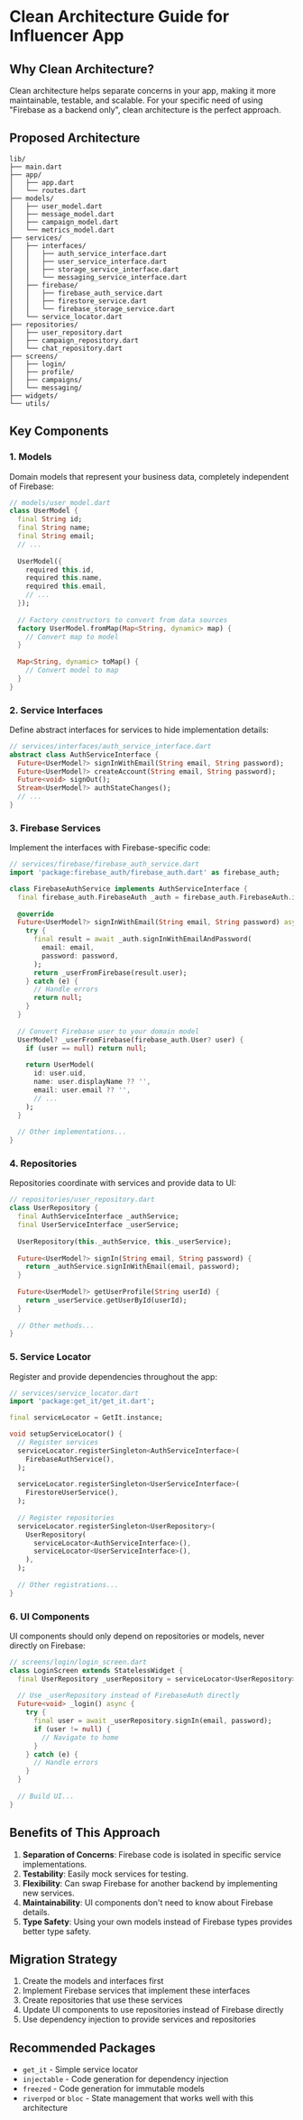 # Clean Architecture Guide for Influencer App

## Why Clean Architecture?

Clean architecture helps separate concerns in your app, making it more maintainable, testable, and scalable. For your specific need of using "Firebase as a backend only", clean architecture is the perfect approach.

## Proposed Architecture

```
lib/
├── main.dart
├── app/
│   ├── app.dart
│   └── routes.dart
├── models/
│   ├── user_model.dart
│   ├── message_model.dart
│   ├── campaign_model.dart
│   └── metrics_model.dart
├── services/
│   ├── interfaces/
│   │   ├── auth_service_interface.dart
│   │   ├── user_service_interface.dart
│   │   ├── storage_service_interface.dart
│   │   └── messaging_service_interface.dart
│   ├── firebase/
│   │   ├── firebase_auth_service.dart
│   │   ├── firestore_service.dart
│   │   └── firebase_storage_service.dart
│   └── service_locator.dart
├── repositories/
│   ├── user_repository.dart
│   ├── campaign_repository.dart
│   └── chat_repository.dart
├── screens/
│   ├── login/
│   ├── profile/
│   ├── campaigns/
│   └── messaging/
├── widgets/
└── utils/
```

## Key Components

### 1. Models

Domain models that represent your business data, completely independent of Firebase:

```dart
// models/user_model.dart
class UserModel {
  final String id;
  final String name;
  final String email;
  // ...
  
  UserModel({
    required this.id,
    required this.name,
    required this.email,
    // ...
  });
  
  // Factory constructors to convert from data sources
  factory UserModel.fromMap(Map<String, dynamic> map) {
    // Convert map to model
  }
  
  Map<String, dynamic> toMap() {
    // Convert model to map
  }
}
```

### 2. Service Interfaces

Define abstract interfaces for services to hide implementation details:

```dart
// services/interfaces/auth_service_interface.dart
abstract class AuthServiceInterface {
  Future<UserModel?> signInWithEmail(String email, String password);
  Future<UserModel?> createAccount(String email, String password);
  Future<void> signOut();
  Stream<UserModel?> authStateChanges();
  // ...
}
```

### 3. Firebase Services

Implement the interfaces with Firebase-specific code:

```dart
// services/firebase/firebase_auth_service.dart
import 'package:firebase_auth/firebase_auth.dart' as firebase_auth;

class FirebaseAuthService implements AuthServiceInterface {
  final firebase_auth.FirebaseAuth _auth = firebase_auth.FirebaseAuth.instance;
  
  @override
  Future<UserModel?> signInWithEmail(String email, String password) async {
    try {
      final result = await _auth.signInWithEmailAndPassword(
        email: email,
        password: password,
      );
      return _userFromFirebase(result.user);
    } catch (e) {
      // Handle errors
      return null;
    }
  }
  
  // Convert Firebase user to your domain model
  UserModel? _userFromFirebase(firebase_auth.User? user) {
    if (user == null) return null;
    
    return UserModel(
      id: user.uid,
      name: user.displayName ?? '',
      email: user.email ?? '',
      // ...
    );
  }
  
  // Other implementations...
}
```

### 4. Repositories

Repositories coordinate with services and provide data to UI:

```dart
// repositories/user_repository.dart
class UserRepository {
  final AuthServiceInterface _authService;
  final UserServiceInterface _userService;
  
  UserRepository(this._authService, this._userService);
  
  Future<UserModel?> signIn(String email, String password) {
    return _authService.signInWithEmail(email, password);
  }
  
  Future<UserModel?> getUserProfile(String userId) {
    return _userService.getUserById(userId);
  }
  
  // Other methods...
}
```

### 5. Service Locator

Register and provide dependencies throughout the app:

```dart
// services/service_locator.dart
import 'package:get_it/get_it.dart';

final serviceLocator = GetIt.instance;

void setupServiceLocator() {
  // Register services
  serviceLocator.registerSingleton<AuthServiceInterface>(
    FirebaseAuthService(),
  );
  
  serviceLocator.registerSingleton<UserServiceInterface>(
    FirestoreUserService(),
  );
  
  // Register repositories
  serviceLocator.registerSingleton<UserRepository>(
    UserRepository(
      serviceLocator<AuthServiceInterface>(),
      serviceLocator<UserServiceInterface>(),
    ),
  );
  
  // Other registrations...
}
```

### 6. UI Components

UI components should only depend on repositories or models, never directly on Firebase:

```dart
// screens/login/login_screen.dart
class LoginScreen extends StatelessWidget {
  final UserRepository _userRepository = serviceLocator<UserRepository>();
  
  // Use _userRepository instead of FirebaseAuth directly
  Future<void> _login() async {
    try {
      final user = await _userRepository.signIn(email, password);
      if (user != null) {
        // Navigate to home
      }
    } catch (e) {
      // Handle errors
    }
  }
  
  // Build UI...
}
```

## Benefits of This Approach

1. **Separation of Concerns**: Firebase code is isolated in specific service implementations.
2. **Testability**: Easily mock services for testing.
3. **Flexibility**: Can swap Firebase for another backend by implementing new services.
4. **Maintainability**: UI components don't need to know about Firebase details.
5. **Type Safety**: Using your own models instead of Firebase types provides better type safety.

## Migration Strategy

1. Create the models and interfaces first
2. Implement Firebase services that implement these interfaces
3. Create repositories that use these services
4. Update UI components to use repositories instead of Firebase directly
5. Use dependency injection to provide services and repositories

## Recommended Packages

- `get_it` - Simple service locator
- `injectable` - Code generation for dependency injection
- `freezed` - Code generation for immutable models
- `riverpod` or `bloc` - State management that works well with this architecture 